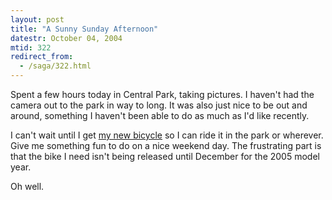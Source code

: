 ```yaml
---
layout: post
title: "A Sunny Sunday Afternoon"
datestr: October 04, 2004
mtid: 322
redirect_from:
  - /saga/322.html
---
```


Spent a few hours today in Central Park, taking pictures.  I haven't had the camera out to the park in way to long.  It was also just nice to be out and around, something I haven't been able to do as much as I'd like recently.

I can't wait until I get <a href="http://www.specialized.com/SBCBkModel.jsp?spid=9614" title="Crossroads XC Pro">my new bicycle</a> so I can ride it in the park or wherever.  Give me something fun to do on a nice weekend day.  The frustrating part is that the bike I need isn't being released until December for the 2005 model year.

Oh well.

